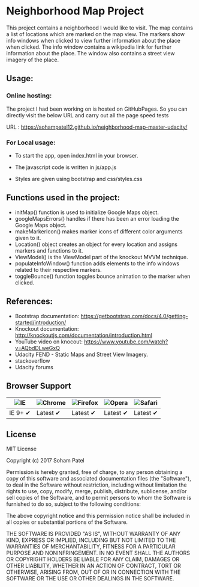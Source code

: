# Neighborhood Map Project 

This project contains a neighborhood I would like to visit. The map contains a list of locations which are marked on the map view. The markers show info windows when clicked to view further information about the place when clicked. The info window contains a wikipedia link for further information about the place. The window also contains a street view imagery of the place. 

## Usage:
### Online hosting:

The project I had been working on is hosted on GitHubPages. So you can directly visit the below URL and carry out all the page speed tests 

URL : https://sohampatel12.github.io/neighborhood-map-master-udacity/

### For Local usage: 

- To start the app, open index.html in your browser. 

- The javascript code is written in js/app.js

- Styles are given using bootstrap and css/styles.css

## Functions used in the project:

- initMap() function is used to initialize Google Maps object. 
- googleMapsErrors() handles if there has been an error loading the Google Maps object.
- makeMarkerIcon() makes marker icons of different color arguments given to it.
- Location() object creates an object for every location and assigns markers and functions to it.
- ViewModel() is the ViewModel part of the knockout MVVM technique.
- populateInfoWindow() function adds elements to the info windows related to their respective markers.
- toggleBounce() function toggles bounce animation to the marker when clicked. 

## References: 

- Bootstrap documentation: https://getbootstrap.com/docs/4.0/getting-started/introduction/
- Knockout documentation: http://knockoutjs.com/documentation/introduction.html
- YouTube video on knocout: https://www.youtube.com/watch?v=AQbdDLweGxQ
- Udacity FEND - Static Maps and Street View Imagery.
- stackoverflow
- Udacity forums 

## Browser Support

![IE](https://raw.github.com/alrra/browser-logos/master/internet-explorer/internet-explorer_48x48.png) | ![Chrome](https://raw.github.com/alrra/browser-logos/master/chrome/chrome_48x48.png) | ![Firefox](https://raw.github.com/alrra/browser-logos/master/firefox/firefox_48x48.png) | ![Opera](https://raw.github.com/alrra/browser-logos/master/opera/opera_48x48.png) | ![Safari](https://raw.github.com/alrra/browser-logos/master/safari/safari_48x48.png)
--- | --- | --- | --- | --- |
IE 9+ ✔ | Latest ✔ | Latest ✔ | Latest ✔ | Latest ✔ |

## License

MIT License

Copyright (c) 2017 Soham Patel

Permission is hereby granted, free of charge, to any person obtaining a copy
of this software and associated documentation files (the "Software"), to deal
in the Software without restriction, including without limitation the rights
to use, copy, modify, merge, publish, distribute, sublicense, and/or sell
copies of the Software, and to permit persons to whom the Software is
furnished to do so, subject to the following conditions:

The above copyright notice and this permission notice shall be included in all
copies or substantial portions of the Software.

THE SOFTWARE IS PROVIDED "AS IS", WITHOUT WARRANTY OF ANY KIND, EXPRESS OR
IMPLIED, INCLUDING BUT NOT LIMITED TO THE WARRANTIES OF MERCHANTABILITY,
FITNESS FOR A PARTICULAR PURPOSE AND NONINFRINGEMENT. IN NO EVENT SHALL THE
AUTHORS OR COPYRIGHT HOLDERS BE LIABLE FOR ANY CLAIM, DAMAGES OR OTHER
LIABILITY, WHETHER IN AN ACTION OF CONTRACT, TORT OR OTHERWISE, ARISING FROM,
OUT OF OR IN CONNECTION WITH THE SOFTWARE OR THE USE OR OTHER DEALINGS IN THE
SOFTWARE.
